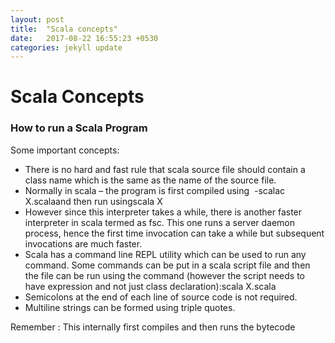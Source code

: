 ```yaml
---
layout: post
title:  "Scala concepts"
date:   2017-08-22 16:55:23 +0530
categories: jekyll update
---
```


# Scala Concepts

### How to run a Scala Program

Some important concepts:
* There is no hard and fast rule that scala source file should contain a class name which is the same as the name of the source file.
* Normally in scala – the program is first compiled using  -scalac X.scalaand then run usingscala X
* However since this interpreter takes a while, there is another faster interpreter in scala termed as fsc. This one runs a server daemon process, hence the first time invocation can take a while but subsequent invocations are much faster.
* Scala has a command line REPL utility which can be used to run any command. Some commands can be put in a scala script file and then the file can be run using the command (however the script needs to have expression and not just class declaration):scala X.scala
* Semicolons at the end of each line of source code is not required.
* Multiline strings can be formed using triple quotes. 

Remember : This internally first compiles and then runs the bytecode
